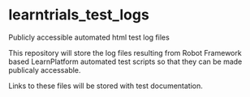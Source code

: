# learntrials_test_logs
Publicly accessible automated html test log files

This repository will store the log files resulting from Robot Framework based LearnPlatform automated test scripts so that they can be made publicaly accessable.

Links to these files will be stored with test documentation.
